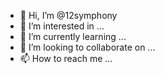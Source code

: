 - 👋 Hi, I’m @12symphony
- 👀 I’m interested in ...
- 🌱 I’m currently learning ...
- 💞️ I’m looking to collaborate on ...
- 📫 How to reach me ...

<!---
12symphony/12symphony is a ✨ special ✨ repository because its `README.md` (this file) appears on your GitHub profile.
You can click the Preview link to take a look at your changes.
--->
